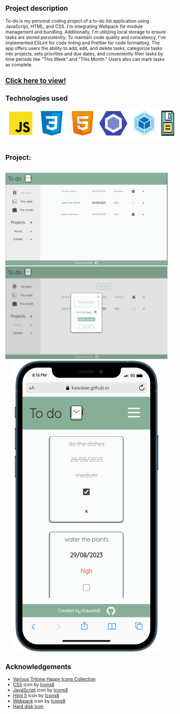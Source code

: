 <h2><strong>Project description</strong></h2>
To-do is my personal coding project of a to-do list application using JavaScript, HTML, and CSS. I'm integrating Webpack for module management and bundling. Additionally, I'm utilizing local storage to ensure tasks are stored persistently. To maintain code quality and consistency, I've implemented ESLint for code linting and Prettier for code formatting. The app offers users the ability to add, edit, and delete tasks, categorize tasks into projects, sets priorities and due dates, and conveniently filter tasks by time periods like "This Week" and "This Month." Users also can mark tasks as complete.

<h2><a href="https://kawalae.github.io/To-do/)https://kawalae.github.io/To-do/">Click here to view!</a></h2>

<h2><strong>Technologies used</strong></h2>

<div style="display:flex;">
<img src="src/assets/js.svg"></img>
<img src="src/assets/css.svg"></img>
<img src="src/assets/html.svg"></img>
<img src="src/assets/eslint.svg"></img>
<img src="src/assets/webpack.svg"></img>
<img style="width:50px" src="src/assets/localstorage.svg"></img>
</div>


<br>
<h2><strong>Project:</strong></h2>
<br>
<div align ="center"><img src="src/assets/page-screen1.png"></img></div>
<div align ="center"><img src="src/assets/page-screen2.png"></img></div>
<div align ="center"><img src="src/assets/mobile-screen.png"></img></div>

<h2><strong>Acknowledgements</strong></h2>

- <a href="https://www.svgrepo.com/collection/various-tritone-happy-icons/">Various Tritone Happy Icons Collection</a>
- <a target="_blank" href="https://icons8.com/icon/21278/css3">CSS</a> icon by <a target="_blank" href="https://icons8.com">Icons8</a>
- <a target="_blank" href="https://icons8.com/icon/PXTY4q2Sq2lG/javascript">JavaScript</a> icon by <a target="_blank" href="https://icons8.com">Icons8</a>
- <a target="_blank" href="https://icons8.com/icon/v8RpPQUwv0N8/html-5">Html 5</a> icon by <a target="_blank" href="https://icons8.com">Icons8</a>
- <a target="_blank" href="https://icons8.com/icon/sOWbK4N3cxGh/webpack">Webpack</a> icon by <a target="_blank" href="https://icons8.com">Icons8</a>
- <a href="https://www.svgrepo.com/svg/477075/hard-disk">Hard disk icon</a> 
